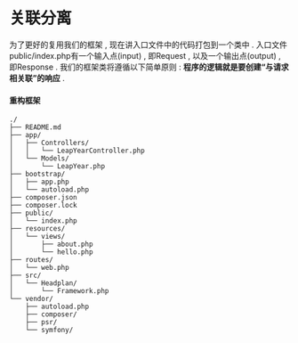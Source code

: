 # 关联分离

为了更好的复用我们的框架 , 现在讲入口文件中的代码打包到一个类中 . 入口文件public/index.php有一个输入点\(input\) , 即Request , 以及一个输出点\(output\) , 即Response . 我们的框架类将遵循以下简单原则 : **程序的逻辑就是要创建“与请求相关联”的响应** . 

#### 重构框架

```
./
├── README.md
├── app/
│   ├── Controllers/
│   │   └── LeapYearController.php
│   └── Models/
│       └── LeapYear.php
├── bootstrap/
│   ├── app.php
│   └── autoload.php
├── composer.json
├── composer.lock
├── public/
│   └── index.php
├── resources/
│   └── views/
│       ├── about.php
│       └── hello.php
├── routes/
│   └── web.php
├── src/
│   └── Headplan/
│       └── Framework.php
└── vendor/
    ├── autoload.php
    ├── composer/
    ├── psr/
    └── symfony/
```





